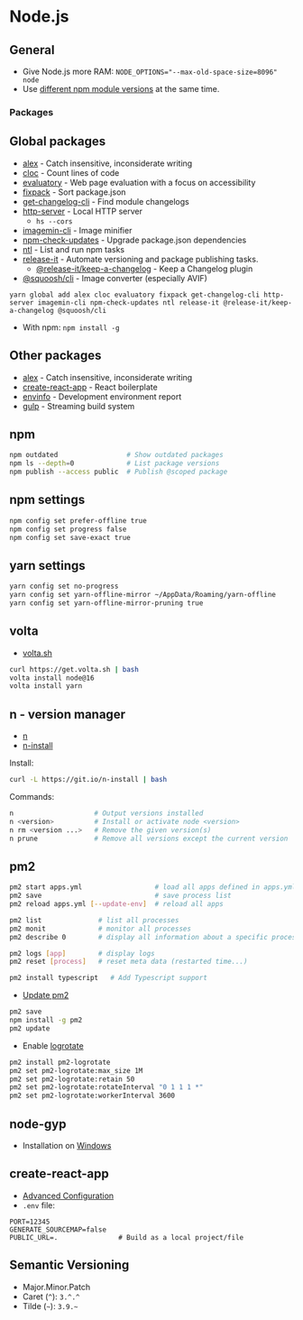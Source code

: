 # Node.js

## General

- Give Node.js more RAM: `NODE_OPTIONS="--max-old-space-size=8096" node`
- Use [different npm module versions](https://mariosfakiolas.com/blog/install-multiple-major-versions-of-a-node-module-with-npm/) at the same time.

### Packages

## Global packages

- [alex](https://www.npmjs.com/package/alex) - Catch insensitive, inconsiderate writing
- [cloc](https://www.npmjs.com/package/cloc) - Count lines of code
- [evaluatory](https://github.com/darekkay/evaluatory) - Web page evaluation with a focus on accessibility
- [fixpack](https://www.npmjs.com/package/fixpack) - Sort package.json
- [get-changelog-cli](https://www.npmjs.com/package/get-changelog-cli) - Find module changelogs
- [http-server](https://www.npmjs.com/package/http-server) - Local HTTP server
  - `hs --cors`
- [imagemin-cli](https://www.npmjs.com/package/imagemin-cli) - Image minifier
- [npm-check-updates](https://www.npmjs.com/package/npm-check-updates) - Upgrade package.json dependencies
- [ntl](https://www.npmjs.com/package/ntl) - List and run npm tasks
- [release-it](https://www.npmjs.com/package/release-it) - Automate versioning and package publishing tasks.
  - [@release-it/keep-a-changelog](https://github.com/release-it/keep-a-changelog) - Keep a Changelog plugin
- [@squoosh/cli](https://www.npmjs.com/package/@squoosh/cli) - Image converter (especially AVIF)

```
yarn global add alex cloc evaluatory fixpack get-changelog-cli http-server imagemin-cli npm-check-updates ntl release-it @release-it/keep-a-changelog @squoosh/cli
```

- With npm: `npm install -g`

## Other packages

- [alex](https://github.com/get-alex/alex) - Catch insensitive, inconsiderate writing
- [create-react-app](https://github.com/facebook/create-react-app) - React boilerplate
- [envinfo](https://github.com/tabrindle/envinfo) - Development environment report
- [gulp](https://gruntjs.com/) - Streaming build system

## npm

```bash
npm outdated                 # Show outdated packages
npm ls --depth=0             # List package versions
npm publish --access public  # Publish @scoped package
```

## npm settings

```bash
npm config set prefer-offline true
npm config set progress false
npm config set save-exact true
```

## yarn settings

```bash
yarn config set no-progress
yarn config set yarn-offline-mirror ~/AppData/Roaming/yarn-offline
yarn config set yarn-offline-mirror-pruning true
```

## volta

- [volta.sh](https://volta.sh/)

```bash
curl https://get.volta.sh | bash
volta install node@16
volta install yarn
```

## n - version manager

- [n](https://github.com/tj/n)
- [n-install](https://github.com/mklement0/n-install)

Install:

```bash
curl -L https://git.io/n-install | bash
```

Commands:

```bash
n                    # Output versions installed
n <version>          # Install or activate node <version>
n rm <version ...>   # Remove the given version(s)
n prune              # Remove all versions except the current version
```

## pm2

```bash
pm2 start apps.yml                  # load all apps defined in apps.yml
pm2 save                            # save process list
pm2 reload apps.yml [--update-env]  # reload all apps

pm2 list              # list all processes
pm2 monit             # monitor all processes
pm2 describe 0        # display all information about a specific process

pm2 logs [app]        # display logs
pm2 reset [process]   # reset meta data (restarted time...)

pm2 install typescript   # Add Typescript support
```

- [Update pm2](http://pm2.keymetrics.io/docs/usage/update-pm2/)

```bash
pm2 save
npm install -g pm2
pm2 update
```

- Enable [logrotate](https://github.com/keymetrics/pm2-logrotate)

```bash
pm2 install pm2-logrotate
pm2 set pm2-logrotate:max_size 1M
pm2 set pm2-logrotate:retain 50
pm2 set pm2-logrotate:rotateInterval "0 1 1 1 *"
pm2 set pm2-logrotate:workerInterval 3600
```

## node-gyp

- Installation on [Windows](https://github.com/nodejs/node-gyp#on-windows)


## create-react-app

- [Advanced Configuration](https://github.com/facebookincubator/create-react-app/blob/master/packages/react-scripts/template/README.md#advanced-configuration)
- `.env` file:

```
PORT=12345
GENERATE_SOURCEMAP=false
PUBLIC_URL=.               # Build as a local project/file
```

## Semantic Versioning

- Major.Minor.Patch
- Caret (`^`): `3.^.^`
- Tilde (`~`): `3.9.~`
